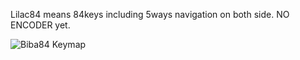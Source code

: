 Lilac84 means 84keys including 5ways navigation on both side. NO ENCODER yet.

![Biba84 Keymap](keymap-drawer/lilac84.svg)

